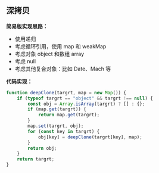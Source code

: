 ## 深拷贝

**简易版实现思路：**

-   使用递归
-   考虑循环引用，使用 map 和 weakMap
-   考虑对象 object 和数组 array
-   考虑 null
-   考虑其他复合对象：比如 Date、Mach 等

**代码实现：**

```js
function deepClone(targrt, map = new Map()) {
	if (typeof targrt == "object" && targrt !== null) {
		const obj = Array.isArray(targrt) ? [] : {};
		if (map.get(targrt)) {
			return map.get(targrt);
		}
		map.set(targrt, obj);
		for (const key in targrt) {
			obj[key] = deepClone(targrt[key], map);
		}
		return obj;
	}
	return targrt;
}
```